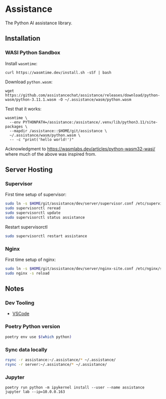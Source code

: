 # Assistance

The Python AI assistance library.

## Installation

### WASI Python Sandbox

Install `wasmtime`:

```
curl https://wasmtime.dev/install.sh -sSf | bash
```

Download `python.wasm`:

```
wget https://github.com/assistancechat/assistance/releases/download/python-wasm/python-3.11.1.wasm -O ~/.assistance/wasm/python.wasm
```

Test that it works:

```
wasmtime \
  --env PYTHONPATH=/assistance:/assistance/.venv/lib/python3.11/site-packages \
  --mapdir /assistance::$HOME/git/assistance \
  ~/.assistance/wasm/python.wasm \
  -- -c "print('hello world!')"
```

Acknowledgment to https://wasmlabs.dev/articles/python-wasm32-wasi/ where much
of the above was inspired from.

## Server Hosting

### Supervisor

First time setup of supervisor:

```bash
sudo ln -s $HOME/git/assistance/dev/server/supervisor.conf /etc/supervisor/conf.d/assistance.conf
sudo supervisorctl reread
sudo supervisorctl update
sudo supervisorctl status assistance
```

Restart supervisorctl

```bash
sudo supervisorctl restart assistance
```

### Nginx

First time setup of nginx:

```bash
sudo ln -s $HOME/git/assistance/dev/server/nginx-site.conf /etc/nginx/sites-enabled/assistance
sudo nginx -s reload
```

## Notes

### Dev Tooling

- [VSCode](https://code.visualstudio.com/)

### Poetry Python version

```bash
poetry env use $(which python)
```

### Sync data locally

```bash
rsync -r assistance:~/.assistance/* ~/.assistance/
rsync -r server:~/.assistance/* ~/.assistance/
```

### Jupyter

```
poetry run python -m ipykernel install --user --name assistance
jupyter lab --ip=10.0.0.163
```
